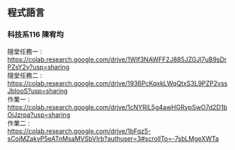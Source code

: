 <h2>程式語言</h2>
<h3>科技系116 陳宥均</h3>

隨堂任務一 : </br>
https://colab.research.google.com/drive/1WIf3NAWFF2J885JZGJI7uB9sDrPZsY2y?usp=sharing </br>
隨堂任務二 : </br>
https://colab.research.google.com/drive/1936PcKqxkLWqQtxS3L9PZP2vssJbIooS?usp=sharing </br>
作業一 : </br>
https://colab.research.google.com/drive/1cNYRlL5g4awHGRypSwO7d2D1bOiJzrpa?usp=sharing </br>
作業二 : </br>
https://colab.research.google.com/drive/1bFqz5-sCojMZakvP5eATnMsaMVSbVIrb?authuser=3#scrollTo=-7sbLMgeXWTa </br>
